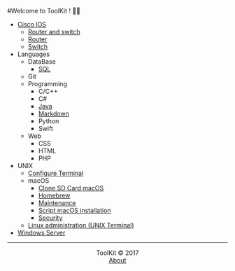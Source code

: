 #Welcome to ToolKit ! 👋🏻

* [Cisco IOS](Cisco/Cisco%20IOS.html)
	* [Router and switch](Cisco/Router%20and%20switch.html)
	* [Router](Cisco/Router.html)
	* [Switch](Cisco/Switch.html)
* Languages
	* DataBase
		* [SQL](Languages/SQL.html)
	* Git
	* Programming
		* C/C++
		* C#
		* [Java](Languages/Java.html)
		* [Markdown](Languages/Markdown.html)
		* Python
		* Swift
	* Web
		* CSS
		* HTML
		* PHP
* UNIX
	* [Configure Terminal](UNIX/Configure%20Terminal.html)
	* macOS
		* [Clone SD Card macOS](UNIX/Clone%20SD%20Card%20macOS.html)
		* [Homebrew](UNIX/Homebrew.html)
		* [Maintenance](UNIX/Maintenance.html)
		* [Script macOS installation](UNIX/Script%20macOS%20installation.html)
		* [Security](UNIX/Security.html)
	* [Linux administration (UNIX Terminal)](UNIX/Linux%20administration%20(UNIX%20Terminal).html)
* [Windows Server](WinServ/Windows%20Server.html)


***

<center>ToolKit © 2017</center><center><a href="http://alexandre-ducobu.esy.es/En">About</a> </center>
